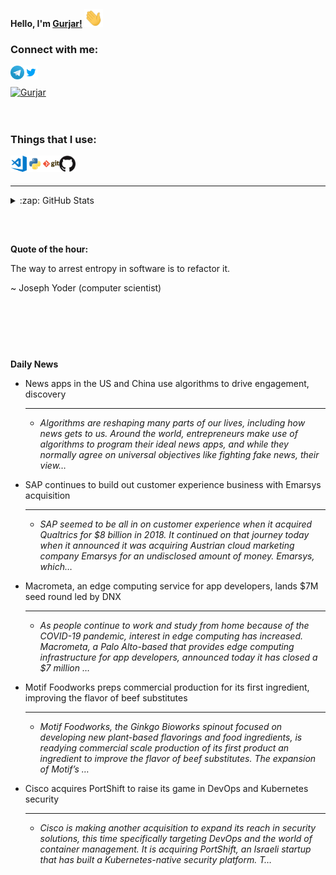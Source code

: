 #### Hello, I'm [Gurjar!](https://GurjarKing.github.io) <img src="https://raw.githubusercontent.com/ABSphreak/ABSphreak/master/gifs/Hi.gif" width="30px"></h2>


### Connect with me:

[<img align="left" alt="Gurjar | Telegram" width="22px" src="https://raw.githubusercontent.com/github/explore/80688e429a7d4ef2fca1e82350fe8e3517d3494d/topics/telegram/telegram.png" />][Telegram]
[<img align="left" alt="Gurjar | Twitter" width="22px" src="https://raw.githubusercontent.com/github/explore/80688e429a7d4ef2fca1e82350fe8e3517d3494d/topics/twitter/twitter.png" />][Twitter]
<br >
<br >
<a href="https://github.com/GurjarKing"><img src="https://komarev.com/ghpvc/?username=GurjarKing" alt="Gurjar" /></a> <br />
<br />
<br />
<!-- <br >

![](https://visitor-badge.glitch.me/badge?page_id=GurjarKing)

<br /> -->

### Things that I use:

[<img align="left" alt="Visual Studio Code" width="26px" src="https://raw.githubusercontent.com/github/explore/80688e429a7d4ef2fca1e82350fe8e3517d3494d/topics/visual-studio-code/visual-studio-code.png" />][VSCode]
[<img align="left" alt="Python" width="26px" src="https://raw.githubusercontent.com/github/explore/80688e429a7d4ef2fca1e82350fe8e3517d3494d/topics/python/python.png" />][Python]
[<img align="left" alt="Git" width="26px" src="https://raw.githubusercontent.com/github/explore/80688e429a7d4ef2fca1e82350fe8e3517d3494d/topics/git/git.png" />][Git]
[<img align="left" alt="GitHub" width="26px" src="https://raw.githubusercontent.com/github/explore/78df643247d429f6cc873026c0622819ad797942/topics/github/github.png" />][Github]

<br />
<br />

---
<details>
  <summary>:zap: GitHub Stats</summary>

<img align="left" alt="Gurjar's Github Stats" src="https://github-readme-stats.vercel.app/api?username=GurjarKing&show_icons=true&hide_border=true&count_private=true&include_all_commit=true&theme=algolia" />

</details>

<!-- ### 🔔 My latest tweet
<a href="https://twitter.com/Gurjar_King43" target="_blank">
	<img src="https://github.com/GurjarKing/GurjarKing/raw/master/tweet.png" width="70%" align="center" alt="Click to view on Twitter" title="My latest tweet, as an image"/>
</a> -->
<br>

<pre>

</pre>

**Quote of the hour:**

The way to arrest entropy in software is to refactor it.

~ Joseph Yoder (computer scientist)
<pre>

</pre>
<br>
<pre>


</pre>
<strong>Daily News</strong>
  
  - News apps in the US and China use algorithms to drive engagement, discovery
     <hr/>
     
      - *Algorithms are reshaping many parts of our lives, including how news gets to us. Around the world, entrepreneurs make use of algorithms to program their ideal news apps, and while they normally agree on universal objectives like fighting fake news, their view…*
     
  - SAP continues to build out customer experience business with Emarsys acquisition
      <hr/>
      
      - *SAP seemed to be all in on customer experience when it acquired Qualtrics for $8 billion in 2018. It continued on that journey today when it announced it was acquiring Austrian cloud marketing company Emarsys for an undisclosed amount of money. Emarsys, which…*
      
  - Macrometa, an edge computing service for app developers, lands $7M seed round led by DNX
      <hr/>
      
      - *As people continue to work and study from home because of the COVID-19 pandemic, interest in edge computing has increased. Macrometa, a Palo Alto-based that provides edge computing infrastructure for app developers, announced today it has closed a $7 million …*
      
  - Motif Foodworks preps commercial production for its first ingredient, improving the flavor of beef substitutes
      <hr/>
      
      - *Motif Foodworks, the Ginkgo Bioworks spinout focused on developing new plant-based flavorings and food ingredients, is readying commercial scale production of its first product an ingredient to improve the flavor of beef substitutes. The expansion of Motif’s …*
       
  - Cisco acquires PortShift to raise its game in DevOps and Kubernetes security
      <hr/>
       
       - *Cisco is making another acquisition to expand its reach in security solutions, this time specifically targeting DevOps and the world of container management. It is acquiring PortShift, an Israeli startup that has built a Kubernetes-native security platform. T…*
      

<br />

[VSCode]: https://code.visualstudio.com/
[Python]: https://www.python.org/
[Git]: https://git-scm.com/
[Github]: https://github.com/
[Telegram]: https://t.me/Gurjar_King/
[Twitter]: https://twitter.com/Gurjar_King43/
